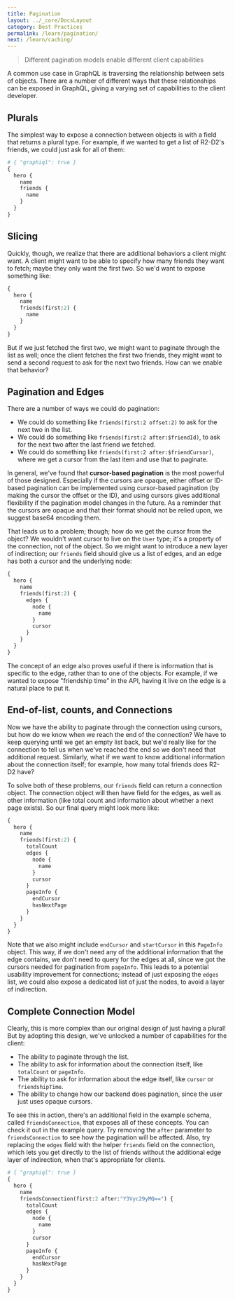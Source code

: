 ```yaml
---
title: Pagination
layout: ../_core/DocsLayout
category: Best Practices
permalink: /learn/pagination/
next: /learn/caching/
---
```


> Different pagination models enable different client capabilities

A common use case in GraphQL is traversing the relationship between sets of objects. There are a number of different ways that these relationships can be exposed in GraphQL, giving a varying set of capabilities to the client developer.

## Plurals

The simplest way to expose a connection between objects is with a field that returns a plural type. For example, if we wanted to get a list of R2-D2's friends, we could just ask for all of them:

```graphql
# { "graphiql": true }
{
  hero {
    name
    friends {
      name
    }
  }
}
```

## Slicing

Quickly, though, we realize that there are additional behaviors a client might want. A client might want to be able to specify how many friends they want to fetch; maybe they only want the first two. So we'd want to expose something like:


```graphql
{
  hero {
    name
    friends(first:2) {
      name
    }
  }
}
```

But if we just fetched the first two, we might want to paginate through the list as well; once the client fetches the first two friends, they might want to send a second request to ask for the next two friends. How can we enable that behavior?

## Pagination and Edges

There are a number of ways we could do pagination:

 - We could do something like `friends(first:2 offset:2)` to ask for the next two in the list.
 - We could do something like `friends(first:2 after:$friendId)`, to ask for the next two after the last friend we fetched.
 - We could do something like `friends(first:2 after:$friendCursor)`, where we get a cursor from the last item and use that to paginate.

In general, we've found that **cursor-based pagination** is the most powerful of those designed. Especially if the cursors are opaque, either offset or ID-based pagination can be implemented using cursor-based pagination (by making the cursor the offset or the ID), and using cursors gives additional flexibility if the pagination model changes in the future. As a reminder that the cursors are opaque and that their format should not be relied upon, we suggest base64 encoding them.

That leads us to a problem; though; how do we get the cursor from the object? We wouldn't want cursor to live on the `User` type; it's a property of the connection, not of the object. So we might want to introduce a new layer of indirection; our `friends` field should give us a list of edges, and an edge has both a cursor and the underlying node:

```graphql
{
  hero {
    name
    friends(first:2) {
      edges {
        node {
          name
        }
        cursor
      }
    }
  }
}
```

The concept of an edge also proves useful if there is information that is specific to the edge, rather than to one of the objects. For example, if we wanted to expose "friendship time" in the API, having it live on the edge is a natural place to put it.

## End-of-list, counts, and Connections

Now we have the ability to paginate through the connection using cursors, but how do we know when we reach the end of the connection? We have to keep querying until we get an empty list back, but we'd really like for the connection to tell us when we've reached the end so we don't need that additional request. Similarly, what if we want to know additional information about the connection itself; for example, how many total friends does R2-D2 have?

To solve both of these problems, our `friends` field can return a connection object. The connection object will then have field for the edges, as well as other information (like total count and information about whether a next page exists). So our final query might look more like:


```graphql
{
  hero {
    name
    friends(first:2) {
      totalCount
      edges {
        node {
          name
        }
        cursor
      }
      pageInfo {
        endCursor
        hasNextPage
      }
    }
  }
}
```

Note that we also might include `endCursor` and `startCursor` in this `PageInfo` object. This way, if we don't need any of the additional information that the edge contains, we don't need to query for the edges at all, since we got the cursors needed for pagination from `pageInfo`. This leads to a potential usability improvement for connections; instead of just exposing the `edges` list, we could also expose a dedicated list of just the nodes, to avoid a layer of indirection.

## Complete Connection Model

Clearly, this is more complex than our original design of just having a plural! But by adopting this design, we've unlocked a number of capabilities for the client:

 - The ability to paginate through the list.
 - The ability to ask for information about the connection itself, like `totalCount` or `pageInfo`.
 - The ability to ask for information about the edge itself, like `cursor` or `friendshipTime`.
 - The ability to change how our backend does pagination, since the user just uses opaque cursors.

To see this in action, there's an additional field in the example schema, called `friendsConnection`, that exposes all of these concepts. You can check it out in the example query. Try removing the `after` parameter to `friendsConnection` to see how the pagination will be affected. Also, try replacing the `edges` field with the helper `friends` field on the connection, which lets you get directly to the list of friends without the additional edge layer of indirection, when that's appropriate for clients.

```graphql
# { "graphiql": true }
{
  hero {
    name
    friendsConnection(first:2 after:"Y3Vyc29yMQ==") {
      totalCount
      edges {
        node {
          name
        }
        cursor
      }
      pageInfo {
        endCursor
        hasNextPage
      }
    }
  }
}
```

